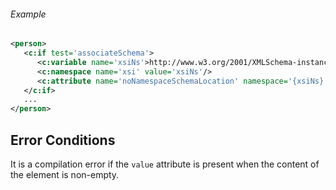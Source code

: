 <div class="note eg" markdown="1">

###### Example
```xml
<person>
   <c:if test='associateSchema'>
      <c:variable name='xsiNs'>http://www.w3.org/2001/XMLSchema-instance</c:variable>
      <c:namespace name='xsi' value='xsiNs'/>
      <c:attribute name='noNamespaceSchemaLocation' namespace='{xsiNs}'>http://adventure-works.com/schemas/person.xsd</c:attribute>
   </c:if>
   ...
</person>
```

</div>

## Error Conditions

It is a compilation error if the `value` attribute is present when the content of the element is non-empty.
